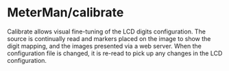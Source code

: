 # MeterMan/calibrate
Calibrate allows visual fine-tuning of the LCD digits configuration.
The source is continually read and markers placed on the image to
show the digit mapping, and the images presented via a web server.
When the configuration file is changed, it is re-read to pick up
any changes in the LCD configuration.
